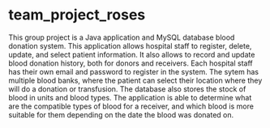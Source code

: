 # team_project_roses
This group project is a Java application and MySQL database blood donation system. 
This application allows hospital staff to register, delete, update, and select patient 
information. It also allows to record and update blood donation history, both for 
donors and receivers. Each hospital staff has their own email and password to register in
the system. The sytem has multiple blood banks, where the patient can select their location
where they will do a donation or transfusion. The database also stores the stock of blood in 
units and blood types. The application is able to determine what are the compatible types
of blood for a receiver, and which blood is more suitable for them depending on the date 
the blood was donated on.
